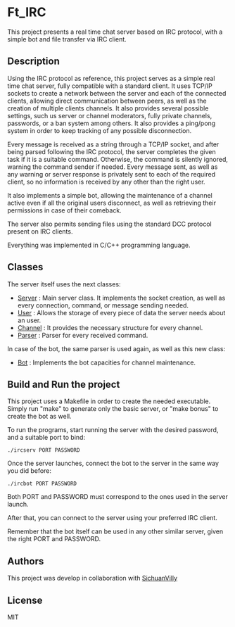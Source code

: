 # Ft_IRC

This project presents a real time chat server based on IRC protocol, with a simple bot and file transfer via IRC client.

## Description

Using the IRC protocol as reference, this project serves as a simple real time chat server, fully compatible with a standard client. It uses TCP/IP sockets to create a network between the server and each of the connected clients, allowing direct communication between peers, as well as the creation of multiple clients channels.
It also provides several possible settings, such us server or channel moderators, fully private channels, passwords, or a ban system among others. It also provides a ping/pong system in order to keep tracking of any possible disconnection.

Every message is received as a string through a TCP/IP socket, and after being parsed following the IRC protocol, the server completes the given task if it is a suitable command. Otherwise, the command is silently ignored, warning the command sender if needed. Every message sent, as well as any warning or server response is privately sent to each of the required client, so no information is received by any other than the right user.

It also implements a simple bot, allowing the maintenance of a channel active even if all the original users disconnect, as well as retrieving their permissions in case of their comeback.

The server also permits sending files using the standard DCC protocol present on IRC clients.

Everything was implemented in C/C++ programming language.

## Classes

The server itself uses the next classes:

* [Server](https://github.com/Sefy-j/Ft_IRC/blob/master/Server.hpp) : Main server class. It implements the socket creation, as well as every connection, command, or message sending needed.
* [User](https://github.com/Sefy-j/Ft_IRC/blob/master/User.hpp) : Allows the storage of every piece of data the server needs about an user.
* [Channel](https://github.com/Sefy-j/Ft_IRC/blob/master/Channel.hpp) : It provides the necessary structure for every channel.
* [Parser](https://github.com/Sefy-j/Ft_IRC/blob/master/Parser.hpp) : Parser for every received command.

In case of the bot, the same parser is used again, as well as this new class:

* [Bot](https://github.com/Sefy-j/Ft_IRC/blob/master/IRCBot/Bot.hpp) : Implements the bot capacities for channel maintenance.

## Build and Run the project

This project uses a Makefile in order to create the needed executable. Simply run "make" to generate only the basic server, or "make bonus" to create the bot as well.

To run the programs, start running the server with the desired password, and a suitable port to bind:

```
./ircserv PORT PASSWORD
```

Once the server launches, connect the bot to the server in the same way you did before:

```
./ircbot PORT PASSWORD
```
Both PORT and PASSWORD must correspond to the ones used in the server launch.

After that, you can connect to the server using your preferred IRC client.

Remember that the bot itself can be used in any other similar server, given the right PORT and PASSWORD.

## Authors

This project was develop in collaboration with [SichuanVilly](https://github.com/SichuanVilly)

## License

MIT
